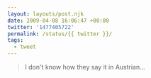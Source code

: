```yaml
---
layout: layouts/post.njk
date: 2009-04-08 16:06:47 +00:00
twitter: '1477405722'
permalink: /status/{{ twitter }}/
tags: 
  - tweet
---
```


> I don't know how they say it in Austrian...
